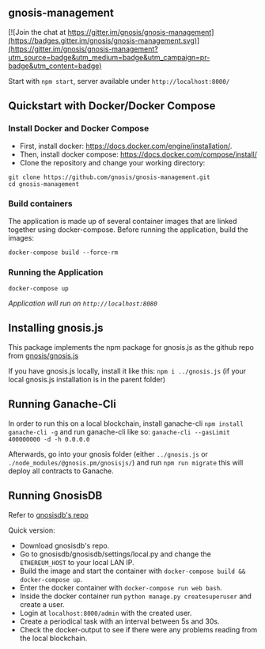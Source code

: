 gnosis-management
------

[![Join the chat at https://gitter.im/gnosis/gnosis-management](https://badges.gitter.im/gnosis/gnosis-management.svg)](https://gitter.im/gnosis/gnosis-management?utm_source=badge&utm_medium=badge&utm_campaign=pr-badge&utm_content=badge)

Start with `npm start`, server available under `http://localhost:8000/`

Quickstart with Docker/Docker Compose
-----

### Install Docker and Docker Compose
* First, install docker: https://docs.docker.com/engine/installation/.
* Then, install docker compose: https://docs.docker.com/compose/install/
* Clone the repository and change your working directory:

```
git clone https://github.com/gnosis/gnosis-management.git
cd gnosis-management
```

### Build containers
The application is made up of several container images that are linked together using docker-compose. Before running the application, build the images:

`docker-compose build --force-rm`

### Running the Application

```
docker-compose up
```

*Application will run on `http://localhost:8080`*


Installing gnosis.js
------

This package implements the npm package for gnosis.js as the github repo from [gnosis/gnosis.js](https://github.com/gnosis/gnosis.js)

If you have gnosis.js locally, install it like this: `npm i ../gnosis.js` (if your local gnosis.js installation is in the parent folder)

Running Ganache-Cli
------

In order to run this on a local blockchain, install ganache-cli `npm install ganache-cli -g` and run ganache-cli like so:
`ganache-cli --gasLimit 400000000 -d -h 0.0.0.0`

Afterwards, go into your gnosis folder (either `../gnosis.js` or `./node_modules/@gnosis.pm/gnosisjs/`) and run `npm run migrate` this will deploy all contracts to Ganache.

Running GnosisDB
------
Refer to [gnosisdb's repo](https://github.com/gnosis/gnosisdb)

Quick version:
- Download gnosisdb's repo.
- Go to gnosisdb/gnosisdb/settings/local.py and change the `ETHEREUM_HOST` to your local LAN IP.
- Build the image and start the container with `docker-compose build && docker-compose up`.
- Enter the docker container with `docker-compose run web bash`.
- Inside the docker container run `python manage.py createsuperuser` and create a user.
- Login at `localhost:8000/admin` with the created user.
- Create a periodical task with an interval between 5s and 30s.
- Check the docker-output to see if there were any problems reading from the local blockchain.
